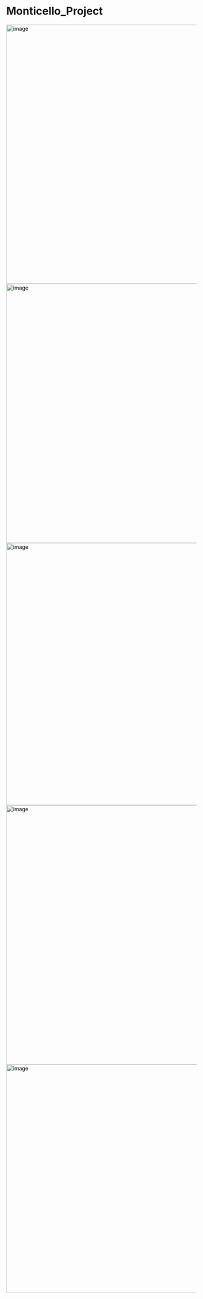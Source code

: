 # Monticello_Project
<img width="686" alt="image" src="https://user-images.githubusercontent.com/62018613/209352048-2a99f3c0-7d7b-434c-adca-f436b373a558.png">
<img width="686" alt="image" src="https://user-images.githubusercontent.com/62018613/209352433-cc40f892-bed7-4289-8eb2-1ac45fa05685.png">
<img width="694" alt="image" src="https://user-images.githubusercontent.com/62018613/209352223-542f3a92-7ddd-47fa-b8eb-97dd30c680e7.png">
<img width="686" alt="image" src="https://user-images.githubusercontent.com/62018613/209352278-d00081f0-49e0-4e41-adba-6af99d972236.png">
<img width="604" alt="image" src="https://user-images.githubusercontent.com/62018613/209352313-160fb9ea-beb6-4a50-ad00-8e68338e308f.png">

